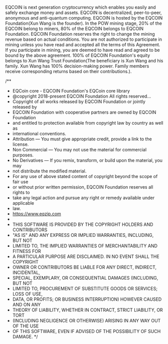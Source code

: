 EQCOIN is next generation cryptocurrency which enables you easily and safely exchange money and assets. EQCOIN is decentralized, peer-to-peer, anonymous and anti-quantum computing. 
EQCOIN is hosted by the EQCOIN Foundation(Xun Wang is the founder). In the POW mining stage, 20% of the EQCOIN belong to miners, 80% of the EQCOIN belongs to EQCOIN Foundation. EQCOIN Foundation reserves the right to change the mining revenue based on actual conditions. You are not authorized to participate in mining unless you have read and accepted all the terms of this Agreement. If you participate in mining, you are deemed to have read and agreed to be bound by the above agreement. 100% of EQCOIN Foundation's equity belongs to Xun Wang Trust Foundation(The beneficiary is Xun Wang and his family. Xun Wang has 100% decision-making power. Family members receive corresponding returns based on their contributions.). 

/**
 * EQCoin core - EQCOIN Foundation's EQCoin core library
 * @copyright 2018-present EQCOIN Foundation All rights reserved...
 * Copyright of all works released by EQCOIN Foundation or jointly released by
 * EQCOIN Foundation with cooperative partners are owned by EQCOIN Foundation
 * and entitled to protection available from copyright law by country as well as
 * international conventions.
 * Attribution — You must give appropriate credit, provide a link to the license.
 * Non Commercial — You may not use the material for commercial purposes.
 * No Derivatives — If you remix, transform, or build upon the material, you may
 * not distribute the modified material.
 * For any use of above stated content of copyright beyond the scope of fair use
 * or without prior written permission, EQCOIN Foundation reserves all rights to
 * take any legal action and pursue any right or remedy available under applicable
 * law.
 * https://www.eqzip.com
 * 
 * THIS SOFTWARE IS PROVIDED BY THE COPYRIGHT HOLDERS AND CONTRIBUTORS
 * "AS IS" AND ANY EXPRESS OR IMPLIED WARRANTIES, INCLUDING, BUT NOT
 * LIMITED TO, THE IMPLIED WARRANTIES OF MERCHANTABILITY AND FITNESS FOR
 * A PARTICULAR PURPOSE ARE DISCLAIMED. IN NO EVENT SHALL THE COPYRIGHT
 * OWNER OR CONTRIBUTORS BE LIABLE FOR ANY DIRECT, INDIRECT, INCIDENTAL,
 * SPECIAL, EXEMPLARY, OR CONSEQUENTIAL DAMAGES (INCLUDING, BUT NOT
 * LIMITED TO, PROCUREMENT OF SUBSTITUTE GOODS OR SERVICES; LOSS OF USE,
 * DATA, OR PROFITS; OR BUSINESS INTERRUPTION) HOWEVER CAUSED AND ON ANY
 * THEORY OF LIABILITY, WHETHER IN CONTRACT, STRICT LIABILITY, OR TORT
 * (INCLUDING NEGLIGENCE OR OTHERWISE) ARISING IN ANY WAY OUT OF THE USE
 * OF THIS SOFTWARE, EVEN IF ADVISED OF THE POSSIBILITY OF SUCH DAMAGE.
 */
